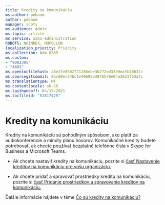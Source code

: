 ```yaml
---
title: Kredity na komunikáciu
ms.author: pebaum
author: pebaum
manager: scotv
ms.audience: Admin
ms.topic: article
ms.service: o365-administration
ROBOTS: NOINDEX, NOFOLLOW
localization_priority: Priority
ms.collection: Adm_O365
ms.custom:
- "9002395"
- "4683"
ms.openlocfilehash: a8e2fe0502f21286ebe3b272ed33e0eafb10632c
ms.sourcegitcommit: 8bc60ec34bc1e40685e3976576e04a2623f63a7c
ms.translationtype: MT
ms.contentlocale: sk-SK
ms.lasthandoff: 04/15/2021
ms.locfileid: "51817475"
---
```

# <a name="communication-credits"></a>Kredity na komunikáciu

Kredity na komunikáciu sú pohodlným spôsobom, ako platiť za audiokonferencie a minúty plánu hovorov. Komunikačné kredity budete potrebovať, ak chcete používať bezplatné telefónne čísla v Skype for Business a Microsoft Teams.

- Ak chcete nastaviť kredity na komunikáciu, pozrite si [časť Nastavenie kreditov na komunikáciu pre vašu organizáciu.](https://docs.microsoft.com/microsoftteams/set-up-communications-credits-for-your-organization) 

- Ak chcete pridať a spravovať prostriedky kreditu na komunikáciu, pozrite si [časť Pridanie prostriedkov a spravovanie kreditov na komunikáciu.](https://docs.microsoft.com/microsoftteams/add-funds-and-manage-communications-credits) 

Ďalšie informácie nájdete v téme [Čo sú kredity na komunikáciu?](https://docs.microsoft.com/microsoftteams/what-are-communications-credits)
